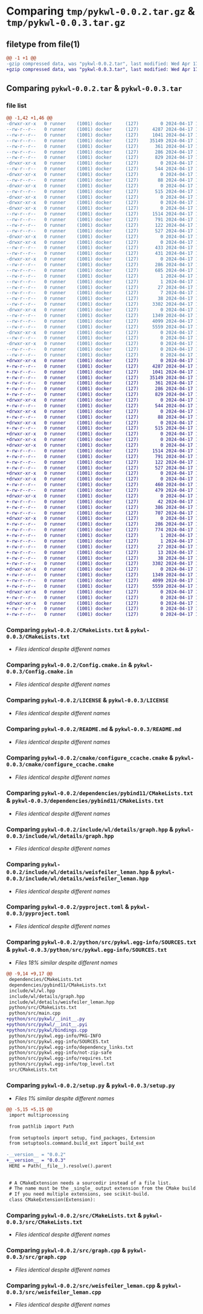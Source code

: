 # Comparing `tmp/pykwl-0.0.2.tar.gz` & `tmp/pykwl-0.0.3.tar.gz`

## filetype from file(1)

```diff
@@ -1 +1 @@
-gzip compressed data, was "pykwl-0.0.2.tar", last modified: Wed Apr 17 12:52:26 2024, max compression
+gzip compressed data, was "pykwl-0.0.3.tar", last modified: Wed Apr 17 14:16:22 2024, max compression
```

## Comparing `pykwl-0.0.2.tar` & `pykwl-0.0.3.tar`

### file list

```diff
@@ -1,42 +1,46 @@
-drwxr-xr-x   0 runner    (1001) docker     (127)        0 2024-04-17 12:52:26.052431 pykwl-0.0.2/
--rw-r--r--   0 runner    (1001) docker     (127)     4287 2024-04-17 12:52:12.000000 pykwl-0.0.2/CMakeLists.txt
--rw-r--r--   0 runner    (1001) docker     (127)     1041 2024-04-17 12:52:12.000000 pykwl-0.0.2/Config.cmake.in
--rw-r--r--   0 runner    (1001) docker     (127)    35149 2024-04-17 12:52:12.000000 pykwl-0.0.2/LICENSE
--rw-r--r--   0 runner    (1001) docker     (127)      361 2024-04-17 12:52:12.000000 pykwl-0.0.2/MANIFEST.in
--rw-r--r--   0 runner    (1001) docker     (127)      286 2024-04-17 12:52:26.052431 pykwl-0.0.2/PKG-INFO
--rw-r--r--   0 runner    (1001) docker     (127)      829 2024-04-17 12:52:12.000000 pykwl-0.0.2/README.md
-drwxr-xr-x   0 runner    (1001) docker     (127)        0 2024-04-17 12:52:26.048431 pykwl-0.0.2/cmake/
--rw-r--r--   0 runner    (1001) docker     (127)      544 2024-04-17 12:52:12.000000 pykwl-0.0.2/cmake/configure_ccache.cmake
-drwxr-xr-x   0 runner    (1001) docker     (127)        0 2024-04-17 12:52:26.048431 pykwl-0.0.2/dependencies/
--rw-r--r--   0 runner    (1001) docker     (127)       88 2024-04-17 12:52:12.000000 pykwl-0.0.2/dependencies/CMakeLists.txt
-drwxr-xr-x   0 runner    (1001) docker     (127)        0 2024-04-17 12:52:26.048431 pykwl-0.0.2/dependencies/pybind11/
--rw-r--r--   0 runner    (1001) docker     (127)      515 2024-04-17 12:52:12.000000 pykwl-0.0.2/dependencies/pybind11/CMakeLists.txt
-drwxr-xr-x   0 runner    (1001) docker     (127)        0 2024-04-17 12:52:26.048431 pykwl-0.0.2/include/
-drwxr-xr-x   0 runner    (1001) docker     (127)        0 2024-04-17 12:52:26.048431 pykwl-0.0.2/include/wl/
-drwxr-xr-x   0 runner    (1001) docker     (127)        0 2024-04-17 12:52:26.048431 pykwl-0.0.2/include/wl/details/
--rw-r--r--   0 runner    (1001) docker     (127)     1514 2024-04-17 12:52:12.000000 pykwl-0.0.2/include/wl/details/graph.hpp
--rw-r--r--   0 runner    (1001) docker     (127)      791 2024-04-17 12:52:12.000000 pykwl-0.0.2/include/wl/details/weisfeiler_leman.hpp
--rw-r--r--   0 runner    (1001) docker     (127)      122 2024-04-17 12:52:12.000000 pykwl-0.0.2/include/wl/wl.hpp
--rw-r--r--   0 runner    (1001) docker     (127)      527 2024-04-17 12:52:12.000000 pykwl-0.0.2/pyproject.toml
-drwxr-xr-x   0 runner    (1001) docker     (127)        0 2024-04-17 12:52:26.048431 pykwl-0.0.2/python/
-drwxr-xr-x   0 runner    (1001) docker     (127)        0 2024-04-17 12:52:26.048431 pykwl-0.0.2/python/src/
--rw-r--r--   0 runner    (1001) docker     (127)      433 2024-04-17 12:52:12.000000 pykwl-0.0.2/python/src/CMakeLists.txt
--rw-r--r--   0 runner    (1001) docker     (127)      431 2024-04-17 12:52:12.000000 pykwl-0.0.2/python/src/main.cpp
-drwxr-xr-x   0 runner    (1001) docker     (127)        0 2024-04-17 12:52:26.052431 pykwl-0.0.2/python/src/pykwl.egg-info/
--rw-r--r--   0 runner    (1001) docker     (127)      286 2024-04-17 12:52:26.000000 pykwl-0.0.2/python/src/pykwl.egg-info/PKG-INFO
--rw-r--r--   0 runner    (1001) docker     (127)      685 2024-04-17 12:52:26.000000 pykwl-0.0.2/python/src/pykwl.egg-info/SOURCES.txt
--rw-r--r--   0 runner    (1001) docker     (127)        1 2024-04-17 12:52:26.000000 pykwl-0.0.2/python/src/pykwl.egg-info/dependency_links.txt
--rw-r--r--   0 runner    (1001) docker     (127)        1 2024-04-17 12:52:26.000000 pykwl-0.0.2/python/src/pykwl.egg-info/not-zip-safe
--rw-r--r--   0 runner    (1001) docker     (127)       27 2024-04-17 12:52:26.000000 pykwl-0.0.2/python/src/pykwl.egg-info/requires.txt
--rw-r--r--   0 runner    (1001) docker     (127)        7 2024-04-17 12:52:26.000000 pykwl-0.0.2/python/src/pykwl.egg-info/top_level.txt
--rw-r--r--   0 runner    (1001) docker     (127)       38 2024-04-17 12:52:26.052431 pykwl-0.0.2/setup.cfg
--rw-r--r--   0 runner    (1001) docker     (127)     3302 2024-04-17 12:52:12.000000 pykwl-0.0.2/setup.py
-drwxr-xr-x   0 runner    (1001) docker     (127)        0 2024-04-17 12:52:26.052431 pykwl-0.0.2/src/
--rw-r--r--   0 runner    (1001) docker     (127)     1349 2024-04-17 12:52:12.000000 pykwl-0.0.2/src/CMakeLists.txt
--rw-r--r--   0 runner    (1001) docker     (127)     4099 2024-04-17 12:52:12.000000 pykwl-0.0.2/src/graph.cpp
--rw-r--r--   0 runner    (1001) docker     (127)     5559 2024-04-17 12:52:12.000000 pykwl-0.0.2/src/weisfeiler_leman.cpp
-drwxr-xr-x   0 runner    (1001) docker     (127)        0 2024-04-17 12:52:26.052431 pykwl-0.0.2/tests/
--rw-r--r--   0 runner    (1001) docker     (127)        0 2024-04-17 12:52:12.000000 pykwl-0.0.2/tests/CMakeLists.txt
-drwxr-xr-x   0 runner    (1001) docker     (127)        0 2024-04-17 12:52:26.052431 pykwl-0.0.2/tests/unit/
--rw-r--r--   0 runner    (1001) docker     (127)        0 2024-04-17 12:52:12.000000 pykwl-0.0.2/tests/unit/CMakeLists copy.txt
--rw-r--r--   0 runner    (1001) docker     (127)        0 2024-04-17 12:52:12.000000 pykwl-0.0.2/tests/unit/CMakeLists.txt
+drwxr-xr-x   0 runner    (1001) docker     (127)        0 2024-04-17 14:16:22.290118 pykwl-0.0.3/
+-rw-r--r--   0 runner    (1001) docker     (127)     4287 2024-04-17 14:16:07.000000 pykwl-0.0.3/CMakeLists.txt
+-rw-r--r--   0 runner    (1001) docker     (127)     1041 2024-04-17 14:16:07.000000 pykwl-0.0.3/Config.cmake.in
+-rw-r--r--   0 runner    (1001) docker     (127)    35149 2024-04-17 14:16:07.000000 pykwl-0.0.3/LICENSE
+-rw-r--r--   0 runner    (1001) docker     (127)      361 2024-04-17 14:16:07.000000 pykwl-0.0.3/MANIFEST.in
+-rw-r--r--   0 runner    (1001) docker     (127)      286 2024-04-17 14:16:22.290118 pykwl-0.0.3/PKG-INFO
+-rw-r--r--   0 runner    (1001) docker     (127)      829 2024-04-17 14:16:07.000000 pykwl-0.0.3/README.md
+drwxr-xr-x   0 runner    (1001) docker     (127)        0 2024-04-17 14:16:22.286118 pykwl-0.0.3/cmake/
+-rw-r--r--   0 runner    (1001) docker     (127)      544 2024-04-17 14:16:07.000000 pykwl-0.0.3/cmake/configure_ccache.cmake
+drwxr-xr-x   0 runner    (1001) docker     (127)        0 2024-04-17 14:16:22.286118 pykwl-0.0.3/dependencies/
+-rw-r--r--   0 runner    (1001) docker     (127)       88 2024-04-17 14:16:07.000000 pykwl-0.0.3/dependencies/CMakeLists.txt
+drwxr-xr-x   0 runner    (1001) docker     (127)        0 2024-04-17 14:16:22.286118 pykwl-0.0.3/dependencies/pybind11/
+-rw-r--r--   0 runner    (1001) docker     (127)      515 2024-04-17 14:16:07.000000 pykwl-0.0.3/dependencies/pybind11/CMakeLists.txt
+drwxr-xr-x   0 runner    (1001) docker     (127)        0 2024-04-17 14:16:22.286118 pykwl-0.0.3/include/
+drwxr-xr-x   0 runner    (1001) docker     (127)        0 2024-04-17 14:16:22.286118 pykwl-0.0.3/include/wl/
+drwxr-xr-x   0 runner    (1001) docker     (127)        0 2024-04-17 14:16:22.286118 pykwl-0.0.3/include/wl/details/
+-rw-r--r--   0 runner    (1001) docker     (127)     1514 2024-04-17 14:16:07.000000 pykwl-0.0.3/include/wl/details/graph.hpp
+-rw-r--r--   0 runner    (1001) docker     (127)      791 2024-04-17 14:16:07.000000 pykwl-0.0.3/include/wl/details/weisfeiler_leman.hpp
+-rw-r--r--   0 runner    (1001) docker     (127)      122 2024-04-17 14:16:07.000000 pykwl-0.0.3/include/wl/wl.hpp
+-rw-r--r--   0 runner    (1001) docker     (127)      527 2024-04-17 14:16:07.000000 pykwl-0.0.3/pyproject.toml
+drwxr-xr-x   0 runner    (1001) docker     (127)        0 2024-04-17 14:16:22.286118 pykwl-0.0.3/python/
+drwxr-xr-x   0 runner    (1001) docker     (127)        0 2024-04-17 14:16:22.290118 pykwl-0.0.3/python/src/
+-rw-r--r--   0 runner    (1001) docker     (127)      460 2024-04-17 14:16:07.000000 pykwl-0.0.3/python/src/CMakeLists.txt
+-rw-r--r--   0 runner    (1001) docker     (127)      479 2024-04-17 14:16:07.000000 pykwl-0.0.3/python/src/main.cpp
+drwxr-xr-x   0 runner    (1001) docker     (127)        0 2024-04-17 14:16:22.290118 pykwl-0.0.3/python/src/pykwl/
+-rw-r--r--   0 runner    (1001) docker     (127)       42 2024-04-17 14:16:07.000000 pykwl-0.0.3/python/src/pykwl/__init__.py
+-rw-r--r--   0 runner    (1001) docker     (127)      386 2024-04-17 14:16:07.000000 pykwl-0.0.3/python/src/pykwl/__init__.pyi
+-rw-r--r--   0 runner    (1001) docker     (127)      707 2024-04-17 14:16:07.000000 pykwl-0.0.3/python/src/pykwl/bindings.cpp
+drwxr-xr-x   0 runner    (1001) docker     (127)        0 2024-04-17 14:16:22.290118 pykwl-0.0.3/python/src/pykwl.egg-info/
+-rw-r--r--   0 runner    (1001) docker     (127)      286 2024-04-17 14:16:22.000000 pykwl-0.0.3/python/src/pykwl.egg-info/PKG-INFO
+-rw-r--r--   0 runner    (1001) docker     (127)      774 2024-04-17 14:16:22.000000 pykwl-0.0.3/python/src/pykwl.egg-info/SOURCES.txt
+-rw-r--r--   0 runner    (1001) docker     (127)        1 2024-04-17 14:16:22.000000 pykwl-0.0.3/python/src/pykwl.egg-info/dependency_links.txt
+-rw-r--r--   0 runner    (1001) docker     (127)        1 2024-04-17 14:16:22.000000 pykwl-0.0.3/python/src/pykwl.egg-info/not-zip-safe
+-rw-r--r--   0 runner    (1001) docker     (127)       27 2024-04-17 14:16:22.000000 pykwl-0.0.3/python/src/pykwl.egg-info/requires.txt
+-rw-r--r--   0 runner    (1001) docker     (127)       13 2024-04-17 14:16:22.000000 pykwl-0.0.3/python/src/pykwl.egg-info/top_level.txt
+-rw-r--r--   0 runner    (1001) docker     (127)       38 2024-04-17 14:16:22.290118 pykwl-0.0.3/setup.cfg
+-rw-r--r--   0 runner    (1001) docker     (127)     3302 2024-04-17 14:16:07.000000 pykwl-0.0.3/setup.py
+drwxr-xr-x   0 runner    (1001) docker     (127)        0 2024-04-17 14:16:22.290118 pykwl-0.0.3/src/
+-rw-r--r--   0 runner    (1001) docker     (127)     1349 2024-04-17 14:16:07.000000 pykwl-0.0.3/src/CMakeLists.txt
+-rw-r--r--   0 runner    (1001) docker     (127)     4099 2024-04-17 14:16:07.000000 pykwl-0.0.3/src/graph.cpp
+-rw-r--r--   0 runner    (1001) docker     (127)     5559 2024-04-17 14:16:07.000000 pykwl-0.0.3/src/weisfeiler_leman.cpp
+drwxr-xr-x   0 runner    (1001) docker     (127)        0 2024-04-17 14:16:22.290118 pykwl-0.0.3/tests/
+-rw-r--r--   0 runner    (1001) docker     (127)        0 2024-04-17 14:16:07.000000 pykwl-0.0.3/tests/CMakeLists.txt
+drwxr-xr-x   0 runner    (1001) docker     (127)        0 2024-04-17 14:16:22.290118 pykwl-0.0.3/tests/unit/
+-rw-r--r--   0 runner    (1001) docker     (127)        0 2024-04-17 14:16:07.000000 pykwl-0.0.3/tests/unit/CMakeLists copy.txt
+-rw-r--r--   0 runner    (1001) docker     (127)        0 2024-04-17 14:16:07.000000 pykwl-0.0.3/tests/unit/CMakeLists.txt
```

### Comparing `pykwl-0.0.2/CMakeLists.txt` & `pykwl-0.0.3/CMakeLists.txt`

 * *Files identical despite different names*

### Comparing `pykwl-0.0.2/Config.cmake.in` & `pykwl-0.0.3/Config.cmake.in`

 * *Files identical despite different names*

### Comparing `pykwl-0.0.2/LICENSE` & `pykwl-0.0.3/LICENSE`

 * *Files identical despite different names*

### Comparing `pykwl-0.0.2/README.md` & `pykwl-0.0.3/README.md`

 * *Files identical despite different names*

### Comparing `pykwl-0.0.2/cmake/configure_ccache.cmake` & `pykwl-0.0.3/cmake/configure_ccache.cmake`

 * *Files identical despite different names*

### Comparing `pykwl-0.0.2/dependencies/pybind11/CMakeLists.txt` & `pykwl-0.0.3/dependencies/pybind11/CMakeLists.txt`

 * *Files identical despite different names*

### Comparing `pykwl-0.0.2/include/wl/details/graph.hpp` & `pykwl-0.0.3/include/wl/details/graph.hpp`

 * *Files identical despite different names*

### Comparing `pykwl-0.0.2/include/wl/details/weisfeiler_leman.hpp` & `pykwl-0.0.3/include/wl/details/weisfeiler_leman.hpp`

 * *Files identical despite different names*

### Comparing `pykwl-0.0.2/pyproject.toml` & `pykwl-0.0.3/pyproject.toml`

 * *Files identical despite different names*

### Comparing `pykwl-0.0.2/python/src/pykwl.egg-info/SOURCES.txt` & `pykwl-0.0.3/python/src/pykwl.egg-info/SOURCES.txt`

 * *Files 18% similar despite different names*

```diff
@@ -9,14 +9,17 @@
 dependencies/CMakeLists.txt
 dependencies/pybind11/CMakeLists.txt
 include/wl/wl.hpp
 include/wl/details/graph.hpp
 include/wl/details/weisfeiler_leman.hpp
 python/src/CMakeLists.txt
 python/src/main.cpp
+python/src/pykwl/__init__.py
+python/src/pykwl/__init__.pyi
+python/src/pykwl/bindings.cpp
 python/src/pykwl.egg-info/PKG-INFO
 python/src/pykwl.egg-info/SOURCES.txt
 python/src/pykwl.egg-info/dependency_links.txt
 python/src/pykwl.egg-info/not-zip-safe
 python/src/pykwl.egg-info/requires.txt
 python/src/pykwl.egg-info/top_level.txt
 src/CMakeLists.txt
```

### Comparing `pykwl-0.0.2/setup.py` & `pykwl-0.0.3/setup.py`

 * *Files 1% similar despite different names*

```diff
@@ -5,15 +5,15 @@
 import multiprocessing
 
 from pathlib import Path
 
 from setuptools import setup, find_packages, Extension
 from setuptools.command.build_ext import build_ext
 
-__version__ = "0.0.2"
+__version__ = "0.0.3"
 HERE = Path(__file__).resolve().parent
 
 
 # A CMakeExtension needs a sourcedir instead of a file list.
 # The name must be the _single_ output extension from the CMake build.
 # If you need multiple extensions, see scikit-build.
 class CMakeExtension(Extension):
```

### Comparing `pykwl-0.0.2/src/CMakeLists.txt` & `pykwl-0.0.3/src/CMakeLists.txt`

 * *Files identical despite different names*

### Comparing `pykwl-0.0.2/src/graph.cpp` & `pykwl-0.0.3/src/graph.cpp`

 * *Files identical despite different names*

### Comparing `pykwl-0.0.2/src/weisfeiler_leman.cpp` & `pykwl-0.0.3/src/weisfeiler_leman.cpp`

 * *Files identical despite different names*

